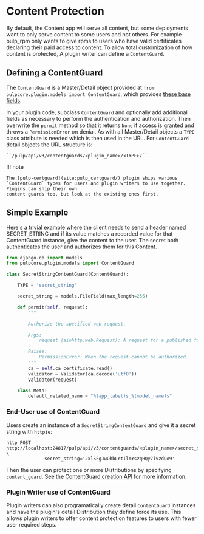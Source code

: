 # Content Protection

By default, the Content app will serve all content, but some deployments want to only serve content
to some users and not others. For example pulp_rpm only wants to give rpms to users who have valid
certificates declaring their paid access to content. To allow total customization of how content is
protected, A plugin writer can define a `ContentGuard`.

## Defining a ContentGuard

The `ContentGuard` is a Master/Detail object provided at
`from pulpcore.plugin.models import ContentGuard`, which provides [these base fields](https://github.com/pulp/pulpcore/blob/master/pulpcore/app/models/publication.py#L192-L202).

In your plugin code, subclass `ContentGuard` and optionally add additional fields as necessary to
perform the authentication and authorization. Then overwrite the `permit` method so that it
returns `None` if access is granted and throws a `PermissionError` on denial. As with all
Master/Detail objects a `TYPE` class attribute is needed which is then used in the URL. For
`ContentGuard` detail objects the URL structure is:

```
``/pulp/api/v3/contentguards/<plugin_name>/<TYPE>/``
```

!!! note

    The [pulp-certguard](site:pulp_certguard/) plugin ships various
    `ContentGuard` types for users and plugin writers to use together. Plugins can ship their own
    content guards too, but look at the existing ones first.

## Simple Example

Here's a trivial example where the client needs to send a header named SECRET_STRING and if its
value matches a recorded value for that ContentGuard instance, give the content to the user. The
secret both authenticates the user and authorizes them for this Content.

```python
from django.db import models
from pulpcore.plugin.models import ContentGuard

class SecretStringContentGuard(ContentGuard):

    TYPE = 'secret_string'

    secret_string = models.FileField(max_length=255)

    def permit(self, request):
        """

        Authorize the specified web request.

        Args:
            request (aiohttp.web.Request): A request for a published file.

        Raises:
            PermissionError: When the request cannot be authorized.
        """
        ca = self.ca_certificate.read()
        validator = Validator(ca.decode('utf8'))
        validator(request)

    class Meta:
        default_related_name = "%(app_label)s_%(model_name)s"
```

### End-User use of ContentGuard

Users create an instance of a `SecretStringContentGuard` and give it a secret string with
`httpie`:

```
http POST http://localhost:24817/pulp/api/v3/contentguards/<plugin_name>/secret_string/ \
              secret_string='2xlSFgJwOhbLrtIlmYszqHQy7ivzdQo9'
```

Then the user can protect one or more Distributions by specifying `content_guard`. See the
[ContentGuard creation API](site:pulpcore/restapi/#tag/Distributions:-File/operation/distributions_file_file_list) for more information.

### Plugin Writer use of ContentGuard

Plugin writers can also programatically create detail `ContentGuard` instances and have the
plugin's detail Distribution they define force its use. This allows plugin writers to offer
content protection features to users with fewer user required steps.
